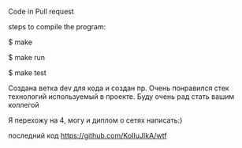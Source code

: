 Code in Pull request 

steps to compile the program:

$ make

$ make run 

$ make test


Создана ветка dev для кода и создан пр. 
Очень понравился стек технологий используемый в проекте. Буду очень рад стать вашим коллегой


Я перехожу на 4, могу и диплом о сетях написать:)

последний код 
https://github.com/KoIIuJIkA/wtf

